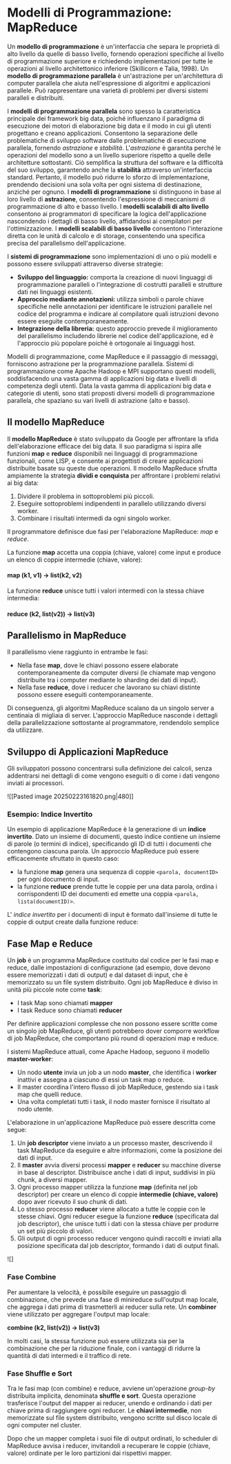 
# Modelli di Programmazione: MapReduce 

Un **modello di programmazione** è un'interfaccia che separa le proprietà di alto livello da quelle di basso livello, fornendo operazioni specifiche al livello di programmazione superiore e richiedendo implementazioni per tutte le operazioni al livello architettonico inferiore (Skillicorn e Talia, 1998). Un **modello di programmazione parallela** è un'astrazione per un'architettura di computer parallela che aiuta nell'espressione di algoritmi e applicazioni parallele. Può rappresentare una varietà di problemi per diversi sistemi paralleli e distribuiti.

I **modelli di programmazione parallela** sono spesso la caratteristica principale dei framework big data, poiché influenzano il paradigma di esecuzione dei motori di elaborazione big data e il modo in cui gli utenti progettano e creano applicazioni. Consentono la separazione delle problematiche di sviluppo software dalle problematiche di esecuzione parallela, fornendo *astrazione* e *stabilità*. L'*astrazione* è garantita perché le operazioni del modello sono a un livello superiore rispetto a quelle delle architetture sottostanti. Ciò semplifica la struttura del software e la difficoltà del suo sviluppo, garantendo anche la **stabilità** attraverso un'interfaccia standard. Pertanto, il modello può ridurre lo sforzo di implementazione, prendendo decisioni una sola volta per ogni sistema di destinazione, anziché per ognuno. I **modelli di programmazione** si distinguono in base al loro livello di **astrazione**, consentendo l'espressione di meccanismi di programmazione di alto e basso livello. I **modelli scalabili di alto livello** consentono ai programmatori di specificare la logica dell'applicazione nascondendo i dettagli di basso livello, affidandosi ai compilatori per l'ottimizzazione. I **modelli scalabili di basso livello** consentono l'interazione diretta con le unità di calcolo e di storage, consentendo una specifica precisa del parallelismo dell'applicazione.

I **sistemi di programmazione** sono implementazioni di uno o più modelli e possono essere sviluppati attraverso diverse strategie:

* **Sviluppo del linguaggio:** comporta la creazione di nuovi linguaggi di programmazione paralleli o l'integrazione di costrutti paralleli e strutture dati nei linguaggi esistenti.
* **Approccio mediante annotazioni:** utilizza simboli o parole chiave specifiche nelle annotazioni per identificare le istruzioni parallele nel codice del programma e indicare al compilatore quali istruzioni devono essere eseguite contemporaneamente.
* **Integrazione della libreria:** questo approccio prevede il miglioramento del parallelismo includendo librerie nel codice dell'applicazione, ed è l'approccio più popolare poiché è ortogonale ai linguaggi host.

Modelli di programmazione, come MapReduce e il passaggio di messaggi, forniscono astrazione per la programmazione parallela. Sistemi di programmazione come Apache Hadoop e MPI supportano questi modelli, soddisfacendo una vasta gamma di applicazioni big data e livelli di competenza degli utenti. Data la vasta gamma di applicazioni big data e categorie di utenti, sono stati proposti diversi modelli di programmazione parallela, che spaziano su vari livelli di astrazione (alto e basso).

## Il modello MapReduce

Il **modello MapReduce** è stato sviluppato da Google per affrontare la sfida dell'elaborazione efficace dei big data. Il suo paradigma si ispira alle funzioni **map** e **reduce** disponibili nei linguaggi di programmazione funzionali, come LISP, e consente ai progettisti di creare applicazioni distribuite basate su queste due operazioni. Il modello MapReduce sfrutta ampiamente la strategia **dividi e conquista** per affrontare i problemi relativi ai big data:

1. Dividere il problema in sottoproblemi più piccoli.
2. Eseguire sottoproblemi indipendenti in parallelo utilizzando diversi worker.
3. Combinare i risultati intermedi da ogni singolo worker.

Il programmatore definisce due fasi per l'elaborazione MapReduce: *map* e *reduce*.

La funzione **map** accetta una coppia (chiave, valore) come input e produce un elenco di coppie intermedie (chiave, valore):

#### **map (k1, v1) → list(k2, v2)**

La funzione **reduce** unisce tutti i valori intermedi con la stessa chiave intermedia:

#### **reduce (k2, list(v2)) → list(v3)**

## Parallelismo in MapReduce

Il parallelismo viene raggiunto in entrambe le fasi:

* Nella fase **map**, dove le chiavi possono essere elaborate contemporaneamente da computer diversi (le chiamate map vengono distribuite tra i computer mediante lo sharding dei dati di input).
* Nella fase **reduce**, dove i reducer che lavorano su chiavi distinte possono essere eseguiti contemporaneamente.

Di conseguenza, gli algoritmi MapReduce scalano da un singolo server a centinaia di migliaia di server. L'approccio MapReduce nasconde i dettagli della parallelizzazione sottostante al programmatore, rendendolo semplice da utilizzare.

## Sviluppo di Applicazioni MapReduce

Gli sviluppatori possono concentrarsi sulla definizione dei calcoli, senza addentrarsi nei dettagli di come vengono eseguiti o di come i dati vengono inviati ai processori.

![[Pasted image 20250223161820.png|480]]
### Esempio: Indice Invertito

Un esempio di applicazione MapReduce è la generazione di un **indice invertito**. Dato un insieme di documenti, questo indice contiene un insieme di parole (o termini di indice), specificando gli ID di tutti i documenti che contengono ciascuna parola. Un approccio MapReduce può essere efficacemente sfruttato in questo caso:

* la funzione **map** genera una sequenza di coppie `<parola, documentID>` per ogni documento di input.
* la funzione **reduce** prende tutte le coppie per una data parola, ordina i corrispondenti ID dei documenti ed emette una coppia `<parola, lista(documentID)>`.

L' *indice invertito* per i documenti di input è formato dall'insieme di tutte le coppie di output create dalla funzione reduce:

## Fase Map e Reduce

Un **job** è un programma MapReduce costituito dal codice per le fasi map e reduce, dalle impostazioni di configurazione (ad esempio, dove devono essere memorizzati i dati di output) e dal dataset di input, che è memorizzato su un file system distribuito. Ogni job MapReduce è diviso in unità più piccole note come **task**:

* I task Map sono chiamati **mapper**
* I task Reduce sono chiamati **reducer**

Per definire applicazioni complesse che non possono essere scritte come un singolo job MapReduce, gli utenti potrebbero dover comporre workflow di job MapReduce, che comportano più round di operazioni map e reduce.

I sistemi MapReduce attuali, come Apache Hadoop, seguono il modello **master-worker**:

* Un nodo **utente** invia un job a un nodo **master**, che identifica i **worker** inattivi e assegna a ciascuno di essi un task map o reduce.
* Il master coordina l'intero flusso di job MapReduce, gestendo sia i task map che quelli reduce.
* Una volta completati tutti i task, il nodo master fornisce il risultato al nodo utente.

L'elaborazione in un'applicazione MapReduce può essere descritta come segue:

1. Un **job descriptor** viene inviato a un processo master, descrivendo il task MapReduce da eseguire e altre informazioni, come la posizione dei dati di input.
2. Il **master** avvia diversi processi **mapper** e **reducer** su macchine diverse in base al descriptor. Distribuisce anche i dati di input, suddivisi in più chunk, a diversi mapper.
3. Ogni processo mapper utilizza la funzione **map** (definita nel job descriptor) per creare un elenco di coppie **intermedie (chiave, valore)** dopo aver ricevuto il suo chunk di dati.
4. Lo stesso processo **reducer** viene allocato a tutte le coppie con le stesse chiavi. Ogni reducer esegue la funzione **reduce** (specificata dal job descriptor), che unisce tutti i dati con la stessa chiave per produrre un set più piccolo di valori.
5. Gli output di ogni processo reducer vengono quindi raccolti e inviati alla posizione specificata dal job descriptor, formando i dati di output finali.

![[](_page_15_Figure_4.jpeg)]

### Fase Combine

Per aumentare la velocità, è possibile eseguire un passaggio di combinazione, che prevede una fase di minireduce sull'output map locale, che aggrega i dati prima di trasmetterli ai reducer sulla rete. Un **combiner** viene utilizzato per aggregare l'output map locale:

**combine (k2, list(v2)) → list(v3)**

In molti casi, la stessa funzione può essere utilizzata sia per la combinazione che per la riduzione finale, con i vantaggi di ridurre la quantità di dati intermedi e il traffico di rete.

### Fase Shuffle e Sort

Tra le fasi map (con combine) e reduce, avviene un'operazione *group-by* distribuita implicita, denominata **shuffle e sort**. Questa operazione trasferisce l'output del mapper ai reducer, unendo e ordinando i dati per chiave prima di raggiungere ogni reducer. Le **chiavi intermedie**, non memorizzate sul file system distribuito, vengono scritte sul disco locale di ogni computer nel cluster.

Dopo che un mapper completa i suoi file di output ordinati, lo scheduler di MapReduce avvisa i reducer, invitandoli a recuperare le coppie (chiave, valore) ordinate per le loro partizioni dai rispettivi mapper.

